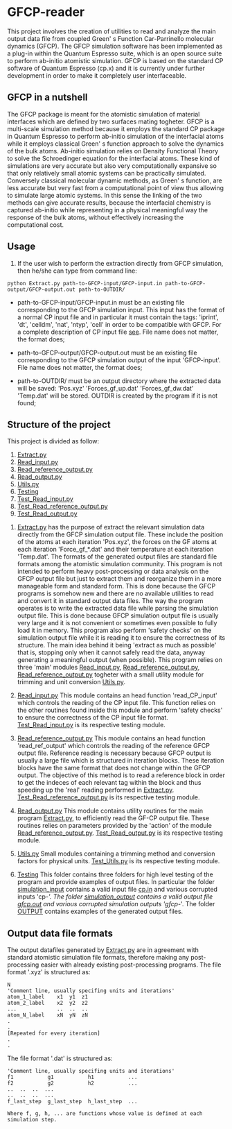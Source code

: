 # GFCP-reader

This project involves the creation of utilities to read and analyze the main output data file from coupled Green' s Function Car-Parrinello molecular dynamics (GFCP). The GFCP simulation software has been implemented as a plug-in within the Quantum Espresso suite, which is an open source suite to perform ab-initio atomistic simulation. GFCP is based on the standard CP software of Quantum Espresso (cp.x) and it is currently under further development in order to make it completely user interfaceable.

## GFCP in a nutshell

The GFCP package is meant for the atomistic simulation of material interfaces which are defined by two surfaces mating togheter. GFCP is a multi-scale simulation method because it employs the standard CP package in Quantum Espresso to perform ab-initio simulation of the interfacial atoms while it employs classical Green' s function approach to solve the dynamics of the bulk atoms. Ab-initio simulation relies on Density Functional Theory to solve the Schroedinger equation for the interfacial atoms. These kind of simulations are very accurate but also very computationally expansive so that only relatively small atomic systems can be practically simulated. 
Conversely classical molecular dynamic methods, as Green' s function, are less accurate but very fast from a computational point of view thus allowing to simulate large atomic systems. In this sense the linking of the two methods can give accurate results, because the interfacial chemistry is captured ab-initio while representing in a physical meaningful way the response of the bulk atoms, without effectively increasing the computational cost. 

## Usage

1) If the user wish to perform the extraction directly from GFCP simulation, then he/she can type from command line:

`python Extract.py path-to-GFCP-input/GFCP-input.in path-to-GFCP-output/GFCP-output.out path-to-OUTDIR/`

- path-to-GFCP-input/GFCP-input.in must be an existing file corresponding to the GFCP simulation input. This input has the format of a normal CP input file and in particular it must contain the tags: 'iprint', 'dt', 'celldm', 'nat', 'ntyp', 'cell' in order to be compatible with GFCP. For a complete description of CP input file [see](https://www.quantum-espresso.org/Doc/INPUT_CP.html). File name does not matter, the format does;

- path-to-GFCP-output/GFCP-output.out must be an existing file corresponding to the GFCP simulation output of the input 'GFCP-input'. File name does not matter, the format does;

- path-to-OUTDIR/ must be an output directory where the extracted data will be saved: 'Pos.xyz' 'Forces_gf_up.dat' 'Forces_gf_dw.dat' 'Temp.dat' will be stored. OUTDIR is created by the program if it is not found;

## Structure of the project

This project is divided as follow:
1) [Extract.py](https://github.com/41bY/GFCP-reader/blob/master/Extract.py)
2) [Read_input.py](https://github.com/41bY/GFCP-reader/blob/master/Read_input.py)
3) [Read_reference_output.py](https://github.com/41bY/GFCP-reader/blob/master/Read_reference_output.py)
4) [Read_output.py](https://github.com/41bY/GFCP-reader/blob/master/Read_output.py)
5) [Utils.py](https://github.com/41bY/GFCP-reader/blob/master/Utils.py)
6) [Testing](https://github.com/41bY/GFCP-reader/tree/master/Testing)
7) [Test_Read_input.py](https://github.com/41bY/GFCP-reader/blob/master/Test_Read_input.py)
8) [Test_Read_reference_output.py](https://github.com/41bY/GFCP-reader/blob/master/Test_Read_reference_output.py)
9) [Test_Read_output.py](https://github.com/41bY/GFCP-reader/blob/master/Test_Read_output.py)

1. [Extract.py](https://github.com/41bY/GFCP-reader/blob/master/Extract.py) has the purpose of extract the relevant simulation data directly from the GFCP simulation output file. These include the position of the atoms at each iteration 'Pos.xyz', the forces on the GF atoms at each iteration 'Force_gf_*.dat' and their temperature at each iteration 'Temp.dat'. The formats of the generated output files are standard file formats among the atomistic simulation community.
This program is not intended to perform heavy post-processing or data analysis on the GFCP output file but just to extract them and reorganize them in a more manageable form and standard form. This is done because the GFCP programs is somehow new and there are no available utilities to read and convert it in standard output data files. 
The way the program operates is to write the extracted data file while parsing the simulation output file. This is done because GFCP simulation output file is usually very large and it is not convenient or sometimes even possible to fully load it in memory. This program also perform 'safety checks' on the simulation output file while it is reading it to ensure the correctness of its structure. The main idea behind it being 'extract as much as possible' that is, stopping only when it cannot safely read the data, anyway generating a meaningful output (when possible).
This program relies on three 'main' modules [Read_input.py](https://github.com/41bY/GFCP-reader/blob/master/Read_input.py), [Read_reference_output.py](https://github.com/41bY/GFCP-reader/blob/master/Read_reference_output.py), [Read_reference_output.py](https://github.com/41bY/GFCP-reader/blob/master/Read_reference_output.py) togheter with a small utility module for trimming and unit conversion [Utils.py](https://github.com/41bY/GFCP-reader/blob/master/Utils.py). 

2. [Read_input.py](https://github.com/41bY/GFCP-reader/blob/master/Read_input.py) This module contains an head function 'read_CP_input' which controls the reading of the CP input file. This function relies on the other routines found inside this module and perform 'safety checks' to ensure the correctness of the CP input file format. [Test_Read_input.py](https://github.com/41bY/GFCP-reader/blob/master/Test_Read_input.py) is its respective testing module.

3. [Read_reference_output.py](https://github.com/41bY/GFCP-reader/blob/master/Read_reference_output.py) This module contains an head function 'read_ref_output' which controls the reading of the reference GFCP output file. Reference reading is necessary because GFCP output is usually a large file which is structured in iteration blocks. These iteration blocks have the same format that does not change within the GFCP output. The objective of this method is to read a reference block in order to get the indeces of each relevant tag within the block and thus speeding up the 'real' reading performed in [Extract.py](https://github.com/41bY/GFCP-reader/blob/master/Extract.py).
[Test_Read_reference_output.py](https://github.com/41bY/GFCP-reader/blob/master/Test_Read_reference_output.py) is its respective testing module. 

4. [Read_output.py](https://github.com/41bY/GFCP-reader/blob/master/Read_output.py) This module contains utility routines for the main program [Extract.py](https://github.com/41bY/GFCP-reader/blob/master/Extract.py), to efficiently read the GF-CP output file. These routines relies on parameters provided by the 'action' of the module [Read_reference_output.py](https://github.com/41bY/GFCP-reader/blob/master/Read_reference_output.py). [Test_Read_output.py](https://github.com/41bY/GFCP-reader/blob/master/Test_Read_output.py) is its respective testing module.

5. [Utils.py](https://github.com/41bY/GFCP-reader/blob/master/Utils.py) Small modules containing a trimming method and conversion factors for physical units. [Test_Utils.py](https://github.com/41bY/GFCP-reader/blob/master/Test_Utils.py) is its respective testing module.

6. [Testing](https://github.com/41bY/GFCP-reader/tree/master/Testing) This folder contains three folders for high level testing of the program and provide examples of output files.
In particular the folder [simulation_input](https://github.com/41bY/GFCP-reader/tree/master/Testing/simulation_input) contains a valid input file [cp.in](https://github.com/41bY/GFCP-reader/blob/master/Testing/simulation_input/cp.in) and various corrupted inputs 'cp-*'.
The folder [simulation_output](https://github.com/41bY/GFCP-reader/tree/master/Testing/simulation_output) contains a valid output file [gfcp.out](https://github.com/41bY/GFCP-reader/blob/master/Testing/simulation_input/cp.in) and various corrupted simulation outputs 'gfcp-*'.
The folder [OUTPUT](https://github.com/41bY/GFCP-reader/tree/master/Testing/OUTPUT) contains examples of the generated output files.

## Output data file formats

The output datafiles generated by [Extract.py](https://github.com/41bY/GFCP-reader/blob/master/Extract.py) are in agreement with standard atomistic simulation file formats, therefore making any post-processing easier with already existing post-processing programs.
The file format '.xyz' is structured as:

```
N
'Comment line, usually specifing units and iterations'
atom_1_label    x1  y1  z1
atom_2_label    x2  y2  z2
...             ..  ..  ..
atom_N_label    xN  yN  zN
.
.
[Repeated for every iteration]
.
.
```

The file format '.dat' is structured as:

```
'Comment line, usually specifing units and iterations'
f1           g1           h1           ...
f2           g2           h2           ...
..  ..  ..  ...
..  ..  ..  ...
f_last_step  g_last_step  h_last_step  ...

Where f, g, h, ... are functions whose value is defined at each simulation step.
```
